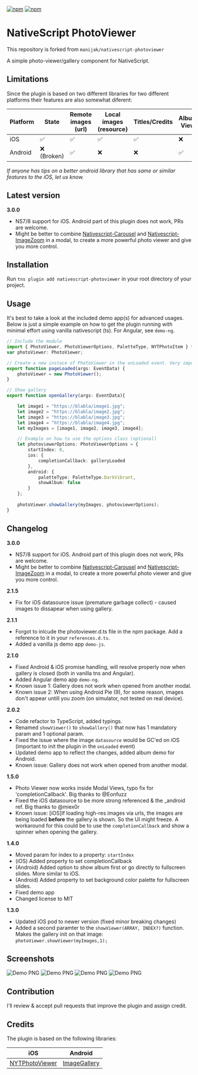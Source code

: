[![npm](https://img.shields.io/npm/v/nativescript-photoviewer.svg)](https://www.npmjs.com/package/nativescript-photoviewer)
[![npm](https://img.shields.io/npm/dt/nativescript-photoviewer.svg?label=npm%20downloads)](https://www.npmjs.com/package/nativescript-photoviewer)

# NativeScript PhotoViewer
This repository is forked from `manijak/nativescript-photoviewer`

A simple photo-viewer/gallery component for NativeScript.

## Limitations
 
Since the plugin is based on two different libraries for two different platforms their features are also somewhat diferent:

Platform | State | Remote images (url) | Local images (resource) | Titles/Credits | Album View | Color Palette
--- | --- | --- | --- | --- | --- | --- |
iOS | :white_check_mark: | :white_check_mark: | :white_check_mark: | :white_check_mark: | :x: | :x:
Android | :x: (Broken) | :white_check_mark: | :x: | :x: | :white_check_mark: | :white_check_mark: 

*If anyone has tips on a better android library that has same or similar features to the iOS, let us know.*

## Latest version

**3.0.0**
- NS7/8 support for iOS. Android part of this plugin does not work, PRs are welcome.
- Might be better to combine [Nativescript-Carousel](https://github.com/manijak/nativescript-carousel) and [Nativescript-ImageZoom](https://github.com/triniwiz/nativescript-image-zoom) in a modal, to create a more powerful photo viewer and give you more control. 


## Installation
Run  `tns plugin add nativescript-photoviewer` in your root directory of your project.

## Usage
It's best to take a look at the included demo app(s) for advanced usages. Below is just a simple example on how to get the plugin running with minimal effort using vanilla nativescript (ts). For Angular, see `demo-ng`.

```typescript
// Include the module
import { PhotoViewer, PhotoViewerOptions, PaletteType, NYTPhotoItem } from "nativescript-photoviewer";
var photoViewer: PhotoViewer; 

// Create a new instace of PhotoViewer in the onLoaded event. Very important to do the init here! 
export function pageLoaded(args: EventData) {	
    photoViewer = new PhotoViewer();
}

// Show gallery
export function openGallery(args: EventData){

    let image1 = "https://blabla/image1.jpg";
    let image2 = "https://blabla/image2.jpg";
    let image3 = "https://blabla/image3.jpg";
    let image4 = "https://blabla/image4.jpg";
    let myImages = [image1, image2, image3, image4];

    // Example on how to use the options class (optional)
    let photoviewerOptions: PhotoViewerOptions = {
        startIndex: 0,
        ios: {
            completionCallback: galleryLoaded 
        },
        android: {
            paletteType: PaletteType.DarkVibrant,
            showAlbum: false
        }
    };
	
    photoViewer.showGallery(myImages, photoviewerOptions);
}
```

## Changelog

**3.0.0**
- NS7/8 support for iOS. Android part of this plugin does not work, PRs are welcome.
- Might be better to combine [Nativescript-Carousel](https://github.com/manijak/nativescript-carousel) and [Nativescript-ImageZoom](https://github.com/triniwiz/nativescript-image-zoom) in a modal, to create a more powerful photo viewer and give you more control. 


**2.1.5**
- Fix for iOS datasource issue (premature garbage collect) - caused images to dissapear when using gallery.

**2.1.1**
- Forgot to inlcude the photoviewer.d.ts file in the npm package. Add a reference to it in your `references.d.ts`.
- Added a vanilla js demo app `demo-js`.

**2.1.0**
- Fixed Android & iOS promise handling, will resolve properly now when gallery is closed (both in vanilla tns and Angular).
- Added Angular demo app `demo-ng`. 
- Known issue 1: Gallery does not work when opened from another modal.
- Known issue 2: When using Android Pie (9), for some reason, images don't appear untill you zoom (on simulator, not tested on real device).

**2.0.2**
- Code refactor to TypeScript, added typings.
- Renamed `showViewer()` to `showGallery()` that now has 1 mandatory param and 1 optional param.
- Fixed the issue where the image `datasource` would be GC'ed on iOS (important to init the plugin in the `onLoaded` event)
- Updated demo app to reflect the changes, added album demo for Android.
- Known issue: Gallery does not work when opened from another modal.

**1.5.0**
- Photo Viewer now works inside Modal Views, typo fix for 'completionCallback'. Big thanks to @Eonfuzz
- Fixed the iOS datasource to be more strong referenced & the _android ref. Big thanks to @miex0r
- Known issue: [iOS]If loading high-res images via urls, the images are being loaded **before** the gallery is shown. So the UI might freeze. A workaround for this could be to use the `completionCallback` and show a spinner when opening the gallery. 


**1.4.0**
- Moved param for index to a property: `startIndex`
- (iOS) Added property to set completionCallback
- (Android) Added option to show album first or go directly to fullscreen slides. More similar to iOS.
- (Android) Added property to set background color palette for fullscreen slides.
- Fixed demo app
- Changed license to MIT

**1.3.0**
- Updated iOS pod to newer version (fixed minor breaking changes)
- Added a second paramter to the `showViewer(ARRAY, INDEX?)` function. Makes the gallery init on that image: `photoViewer.showViewer(myImages,1);`


## Screenshots
![Demo PNG](/screenshots/ns-nytphoto-1.png) ![Demo PNG](/screenshots/ns-nytphoto-2.png)
![Demo PNG](/screenshots/photoview-android-1.png) ![Demo PNG](/screenshots/photoview-android-2.png)

## Contribution
I'll review & accept pull requests that improve the plugin and assign credit.


## Credits

The plugin is based on the following libraries:

iOS | Android
--- | --- 
[NYTPhotoViewer](https://github.com/NYTimes/NYTPhotoViewer) | [ImageGallery](https://github.com/lawloretienne/ImageGallery/)
